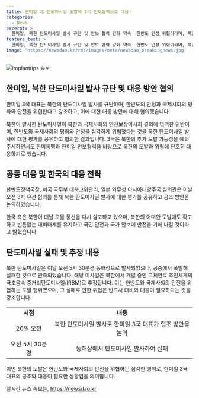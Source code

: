 ```yaml
---
title: 한미일 北 탄도미사일 도발에 3국 안보협력으로 대응!
categories:
  - News
excerpt: >
  한미일, 북한 탄도미사일 발사 규탄 및 안보 협력 강화 약속  한반도 안정 위협이라며, 북한의 극초음속 IRBM(중거리탄도미사일) 발사를 규탄하며 한미동맹과 한미일 안보협력을 강화하기로 했다. 북한의 추가 도발 가능성을 대비하며 공조를 약속하고, 한국 정부는 북한의 도발에 강력히 대응할 것을 강조했다. 또한, 북한의 실패한 미사일 발사와 고체연료 추진체계를 강조했으며, 연평도에서 관측된 사진을 첨부했다. (150자)
feature_text: >
  한미일, 북한 탄도미사일 발사 규탄 및 안보 협력 강화 약속  한반도 안정 위협이라며, 북한의 극초음속 IRBM(중거리탄도미사일) 발사를 규탄하며 한미동맹과 한미일 안보협력을 강화하기로 했다. 북한의 추가 도발 가능성을 대비하며 공조를 약속하고, 한국 정부는 북한의 도발에 강력히 대응할 것을 강조했다. 또한, 북한의 실패한 미사일 발사와 고체연료 추진체계를 강조했으며, 연평도에서 관측된 사진을 첨부했다. (150자)
image: 'https://newsdao.kr/res/images/meta/newsdao_breakingnews.jpg'
---
```


<p><img src="https://newsdao.kr/res/images/meta/newsdao_breakingnews.jpg" alt="implanttips 속보" /></p>

<h2 data-ke-size="size26">한미일, 북한 탄도미사일 발사 규탄 및 대응 방안 협의</h2>

<p data-ke-size="size16">한미일 3국 대표는 북한의 탄도미사일 발사를 규탄하며, 한반도의 안정과 국제사회의 평화와 안전을 위협한다고 강조하고, 이에 대한 대응 방안에 대해 협의했습니다. <br></p>

<p>북한이 발사한 탄도미사일이 북한과 국제사회의 안전보장이사회 결의에 명백한 위반이며, 한반도와 국제사회의 평화와 안정을 심각하게 위협했다는 것을 북한 탄도미사일 발사에 대한 평가를 공유하고 협의한 결과입니다. 3국은 북한의 추가 도발 가능성을 예의주시하면서도 한미동맹과 한미일 안보협력을 바탕으로 북한의 도발과 위협에 단호히 대응하기로 했습니다.</p>

<h2 data-ke-size="size26">공동 대응 및 한국의 대응 전략</h2>

<p data-ke-size="size16">한반도정책국장, 미국 국무부 대북고위관리, 일본 외무성 아시아대양주국 심의관은 이날 오전 3자 유선 협의를 통해 북한 탄도미사일 발사에 대한 평가를 공유하고 공조 방안을 논의하였습니다. </p>

<p>한국 측은 북한이 대남 오물 풍선을 다시 살포하고 있으며, 북한의 어떠한 도발에도 확고하고 빈틈없는 대비태세를 유지하고 국민 안전과 국가 안보에 만전을 기해 나갈 것이라고 밝혔습니다.</p>

<h2 data-ke-size="size26">탄도미사일 실패 및 추정 내용</h2>

<p data-ke-size="size16">북한 탄도미사일은 이날 오전 5시 30분경 동해상으로 발사되었으나, 공중에서 폭발해 실패한 것으로 관측되었습니다. 해당 미사일은 북한에서 개발 중인 고체연료 추진체계의 극초음속 중거리탄도미사일(IRBM)로 추정됩니다. 이는 한반도와 국제사회의 안전을 위협하는 도발 행위였으며, 그 실패로 인한 위협은 반드시 대비와 대응이 필요하다는 것을 강조합니다.</p>

<table>
    <tr>
        <td style="text-align: center; height: 17px;"><b>시점</b></td>
        <td style="text-align: center; height: 17px;"><b>내용</b></td>
    </tr>
    <tr>
        <td style="text-align: center; height: 17px;">26일 오전</td>
        <td style="text-align: center; height: 17px;">북한 탄도미사일 발사로 한미일 3국 대표가 협조 방안을 논의</td>
    </tr>
    <tr>
        <td style="text-align: center; height: 17px;">오전 5시 30분경</td>
        <td style="text-align: center; height: 17px;">동해상에서 탄도미사일 발사하여 실패</td>
    </tr>
</table>

<p>이번 북한의 도발은 한반도와 국제사회의 안전을 위협하는 심각한 행위로, 한미일 3국 대표의 공조와 대응이 필요한 상황임을 의미합니다.</p>
실시간 뉴스 속보는, <a href="https://newsdao.kr" rel="dofollow">https://newsdao.kr</a>


